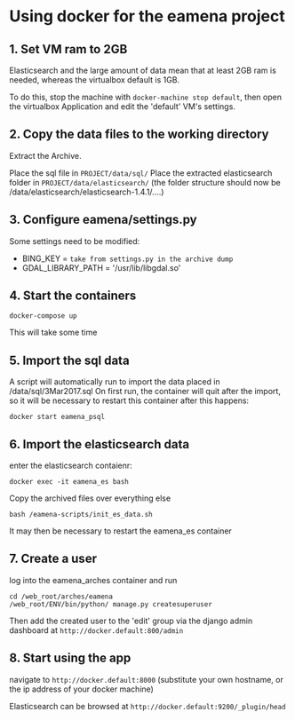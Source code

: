 # Using docker for the eamena project

## 1. Set VM ram to 2GB
Elasticsearch and the large amount of data mean that at least 2GB ram is needed, whereas the virtualbox default is 1GB.

To do this, stop the machine with ```docker-machine stop default```, then open the virtualbox Application and edit the 'default' VM's settings.

## 2. Copy the data files to the working directory
Extract the Archive.

Place the sql file in ```PROJECT/data/sql/```
Place the extracted elasticsearch folder in ```PROJECT/data/elasticsearch/``` (the folder structure should now be /data/elasticsearch/elasticsearch-1.4.1/....)


## 3. Configure eamena/settings.py
Some settings need to be modified:
* BING_KEY = ```take from settings.py in the archive dump```
* GDAL_LIBRARY_PATH = '/usr/lib/libgdal.so'

## 4. Start the containers
```
docker-compose up
```
This will take some time

## 5. Import the sql data
A script will automatically run to import the data placed in /data/sql/3Mar2017.sql
On first run, the container will quit after the import, so it will be necessary to restart this container after this happens:
```
docker start eamena_psql
```

## 6. Import the elasticsearch data
enter the elasticsearch contaienr:
```
docker exec -it eamena_es bash
```
Copy the archived files over everything else
```
bash /eamena-scripts/init_es_data.sh
```
It may then be necessary to restart the eamena_es container

## 7. Create a user
log into the eamena_arches container and run
```
cd /web_root/arches/eamena
/web_root/ENV/bin/python/ manage.py createsuperuser
```

Then add the created user to the 'edit' group via the django admin dashboard at ```http://docker.default:800/admin```

## 8. Start using the app
navigate to ```http://docker.default:8000``` (substitute your own hostname, or the ip address of your docker machine)

Elasticsearch can be browsed at ```http://docker.default:9200/_plugin/head```
